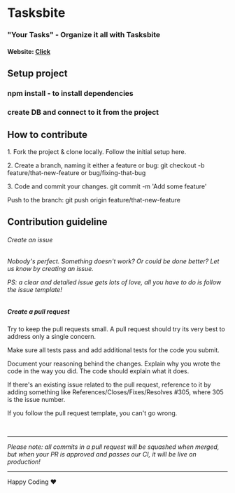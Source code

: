 # Tasksbite

### "Your Tasks" - Organize it all with Tasksbite

#### Website: <a href="https://tasksbite.herokuapp.com/">Click</a>

## Setup project
### npm install - to install dependencies
### create DB and connect to it from the project
  
## How to contribute
<p>1. Fork the project & clone locally. Follow the initial setup here.</p>
<p>2. Create a branch, naming it either a feature or bug: git checkout -b feature/that-new-feature or bug/fixing-that-bug</p>
<p>3. Code and commit your changes. git commit -m 'Add some feature'</p>
<p>Push to the branch: git push origin feature/that-new-feature</p>

## Contribution guideline
<h6>  Create an issue<h6>
<p>   Nobody's perfect. Something doesn't work? Or could be done better? Let us know by creating an issue.</p>
<p>   PS: a clear and detailed issue gets lots of love, all you have to do is follow the issue template!</p>
<h5>  Create a pull request</h5>
<p>  Try to keep the pull requests small. A pull request should try its very best to address only a single concern.</p>
<p>  Make sure all tests pass and add additional tests for the code you submit.</p>
<p>  Document your reasoning behind the changes. Explain why you wrote the code in the way you did. The code should explain what it does.</p>
<p>  If there's an existing issue related to the pull request, reference to it by adding something like References/Closes/Fixes/Resolves #305, where 305 is the issue number. </p>
<p>  If you follow the pull request template, you can't go wrong.</p>
<br>
<hr>
<i> Please note: all commits in a pull request will be squashed when merged, but when your PR is approved and passes our CI, it will be live on production!</i>

<br>
<hr>
<p>Happy Coding ❤️</p>
